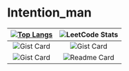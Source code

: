 # Intention_man

|[![Top Langs](https://github-readme-stats.vercel.app/api/top-langs/?username=Intention-man\&layout=pie)](https://github.com/anuraghazra/github-readme-stats) | ![LeetCode Stats](https://leetcard.jacoblin.cool/Intention_man?theme=nord&font=Archivo)|
|:-:|:-:|
| ![Gist Card](https://github-readme-stats.vercel.app/api/pin/?username=Intention-man\&repo=vk-selection-task)| ![Gist Card](https://github-readme-stats.vercel.app/api/pin/?username=Intention-man\&repo=new_aitip_site) |
|  ![Gist Card](https://github-readme-stats.vercel.app/api/pin/?username=Intention-man\&repo=selectel-hack-be-fork) | ![Readme Card](https://github-readme-stats.vercel.app/api?username=Intention-man) |
